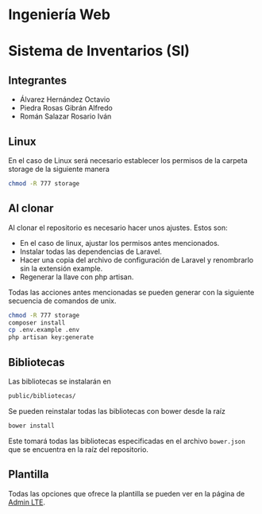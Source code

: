 # Ingeniería Web

Sistema de Inventarios (SI)
=======

Integrantes
-------
 - Álvarez Hernández Octavio
 - Piedra Rosas Gibrán Alfredo
 - Román Salazar Rosario Iván


## Linux
En el caso de Linux será necesario establecer los permisos de la carpeta storage de la siguiente manera

```sh
chmod -R 777 storage
```

## Al clonar
Al clonar el repositorio es necesario hacer unos ajustes. Estos son:

 - En el caso de linux, ajustar los permisos antes mencionados.
 - Instalar todas las dependencias de Laravel.
 - Hacer una copia del archivo de configuración de Laravel y renombrarlo sin la extensión example.
 - Regenerar la llave con php artisan.

Todas las acciones antes mencionadas se pueden generar con la siguiente secuencia de comandos de unix.
```sh
chmod -R 777 storage
composer install
cp .env.example .env
php artisan key:generate
```

## Bibliotecas

Las bibliotecas se instalarán en
```sh
public/bibliotecas/
```

Se pueden reinstalar todas las bibliotecas con bower desde la raíz
```sh
bower install
```

Este tomará todas las bibliotecas especificadas en el archivo `bower.json` que se encuentra en la raíz del repositorio.

## Plantilla

Todas las opciones que ofrece la plantilla se pueden ver en la página de [Admin LTE].

  [Admin LTE]: <https://almsaeedstudio.com/themes/AdminLTE/index.html>

